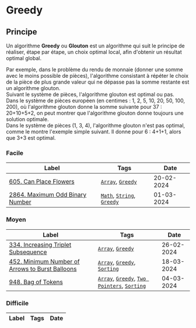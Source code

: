 # Greedy

## Principe

Un algorithme **Greedy** ou **Glouton** est un algorithme qui suit le principe de réaliser, étape par étape, un choix optimal local, afin d'obtenir un résultat optimal global.

Par exemple, dans le problème du rendu de monnaie (donner une somme avec le moins possible de pièces), l'algorithme consistant à répéter le choix de la pièce de plus grande valeur qui ne dépasse pas la somme restante est un algorithme glouton.  
Suivant le système de pièces, l'algorithme glouton est optimal ou pas.  
Dans le système de pièces européen (en centimes : 1, 2, 5, 10, 20, 50, 100, 200), où l'algorithme glouton donne la somme suivante pour 37 : 20+10+5+2, on peut montrer que l'algorithme glouton donne toujours une solution optimale.  
Dans le système de pièces (1, 3, 4), l'algorithme glouton n'est pas optimal, comme le montre l'exemple simple suivant. Il donne pour 6 : 4+1+1, alors que 3+3 est optimal.

### Facile

| Label                                                                                   | Tags                                                                  | Date       |
| --------------------------------------------------------------------------------------- | --------------------------------------------------------------------- | ---------- |
| [605. Can Place Flowers](../Probleme/0605.%20Can%20Place%20Flowers/)                    | [`Array`](./array.md), [`Greedy`](./greedy.md)                        | 20-02-2024 |
| [2864. Maximum Odd Binary Number](../Probleme/2864.%20Maximum%20Odd%20Binary%20Number/) | [`Math`](./math.md), [`String`](./string.md), [`Greedy`](./greedy.md) | 01-03-2024 |

### Moyen

| Label                                                                                                                          | Tags                                                                                                           | Date       |
| ------------------------------------------------------------------------------------------------------------------------------ | -------------------------------------------------------------------------------------------------------------- | ---------- |
| [334. Increasing Triplet Subsequence](../Probleme/0334.%20Increasing%20Triplet%20Subsequence/)                                 | [`Array`](./array.md), [`Greedy`](./greedy.md)                                                                 | 26-02-2024 |
| [452. Minimum Number of Arrows to Burst Balloons](../Probleme/0452.%20Minimum%20Number%20of%20Arrows%20to%20Burst%20Balloons/) | [`Array`](./array.md), [`Greedy`](./greedy.md), [`Sorting`](./sorting.md)                                      | 18-03-2024 |
| [948. Bag of Tokens](../Probleme/0948.%20Bag%20of%20Tokens/)                                                                   | [`Array`](./array.md), [`Greedy`](./greedy.md), [`Two Pointers`](./two_pointers.md), [`Sorting`](./sorting.md) | 04-03-2024 |

### Difficile

| Label | Tags | Date |
| ----- | ---- | ---- |

